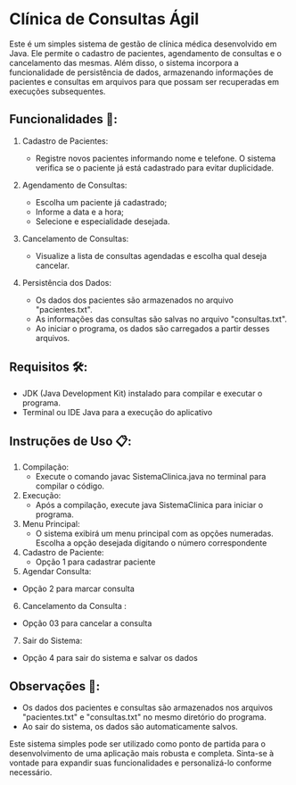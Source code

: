 # Clínica de Consultas Ágil

Este é um simples sistema de gestão de clínica médica desenvolvido em Java. Ele permite o cadastro de pacientes, agendamento de consultas e o cancelamento das mesmas. Além disso, o sistema incorpora a funcionalidade de persistência de dados, armazenando informações de pacientes e consultas em arquivos para que possam ser recuperadas em execuções subsequentes.

## Funcionalidades 🚀:

  1. Cadastro de Pacientes:
     - Registre novos pacientes informando nome e telefone. O sistema verifica se o paciente já está cadastrado para evitar duplicidade.

  2. Agendamento de Consultas:
     - Escolha um paciente já cadastrado;
     - Informe a data e a hora;
     - Selecione e especialidade desejada.
       
  3. Cancelamento de Consultas:
     - Visualize a lista de consultas agendadas e escolha qual deseja cancelar.

  4. Persistência dos Dados:
     - Os dados dos pacientes são armazenados no arquivo "pacientes.txt".
     - As informações das consultas são salvas no arquivo "consultas.txt".
     - Ao iniciar o programa, os dados são carregados a partir desses arquivos.

## Requisitos 🛠️:

- JDK (Java Development Kit) instalado para compilar e executar o programa.
- Terminal ou IDE Java para a execução do aplicativo

## Instruções de Uso 📋:

1. Compilação:
   - Execute o comando javac SistemaClinica.java no terminal para compilar o código.
2. Execução:
   - Após a compilação, execute java SistemaClinica para iniciar o programa.
3. Menu Principal:
   - O sistema exibirá um menu principal com as opções numeradas. Escolha a opção desejada digitando o número correspondente
4. Cadastro de Paciente:
   - Opção 1 para cadastrar paciente
5. Agendar Consulta:
  - Opção 2 para marcar consulta 
6. Cancelamento da Consulta :
  - Opção 03 para cancelar a consulta
7. Sair do Sistema:
  - Opção 4 para sair do sistema e salvar os dados

## Observações 📌:

- Os dados dos pacientes e consultas são armazenados nos arquivos "pacientes.txt" e "consultas.txt" no mesmo diretório do programa.
- Ao sair do sistema, os dados são automaticamente salvos.

Este sistema simples pode ser utilizado como ponto de partida para o desenvolvimento de uma aplicação mais robusta e completa. Sinta-se à vontade para expandir suas funcionalidades e personalizá-lo conforme necessário.
     

